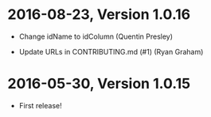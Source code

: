 2016-08-23, Version 1.0.16
==========================

 * Change idName to idColumn (Quentin Presley)

 * Update URLs in CONTRIBUTING.md (#1) (Ryan Graham)


2016-05-30, Version 1.0.15
==========================

 * First release!
